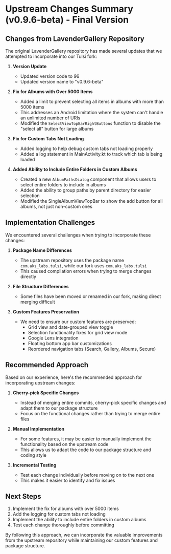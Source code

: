 # Upstream Changes Summary (v0.9.6-beta) - Final Version

## Changes from LavenderGallery Repository

The original LavenderGallery repository has made several updates that we attempted to incorporate into our Tulsi fork:

1. **Version Update**
   - Updated version code to 96
   - Updated version name to "v0.9.6-beta"

2. **Fix for Albums with Over 5000 Items**
   - Added a limit to prevent selecting all items in albums with more than 5000 items
   - This addresses an Android limitation where the system can't handle an unlimited number of URIs
   - Modified the `SelectViewTopBarRightButtons` function to disable the "select all" button for large albums

3. **Fix for Custom Tabs Not Loading**
   - Added logging to help debug custom tabs not loading properly
   - Added a log statement in MainActivity.kt to track which tab is being loaded

4. **Added Ability to Include Entire Folders in Custom Albums**
   - Created a new `AlbumPathsDialog` component that allows users to select entire folders to include in albums
   - Added the ability to group paths by parent directory for easier selection
   - Modified the SingleAlbumViewTopBar to show the add button for all albums, not just non-custom ones

## Implementation Challenges

We encountered several challenges when trying to incorporate these changes:

1. **Package Name Differences**
   - The upstream repository uses the package name `com.aks_labs.tulsi`, while our fork uses `com.aks_labs.tulsi`
   - This caused compilation errors when trying to merge changes directly

2. **File Structure Differences**
   - Some files have been moved or renamed in our fork, making direct merging difficult

3. **Custom Features Preservation**
   - We need to ensure our custom features are preserved:
     - Grid view and date-grouped view toggle
     - Selection functionality fixes for grid view mode
     - Google Lens integration
     - Floating bottom app bar customizations
     - Reordered navigation tabs (Search, Gallery, Albums, Secure)

## Recommended Approach

Based on our experience, here's the recommended approach for incorporating upstream changes:

1. **Cherry-pick Specific Changes**
   - Instead of merging entire commits, cherry-pick specific changes and adapt them to our package structure
   - Focus on the functional changes rather than trying to merge entire files

2. **Manual Implementation**
   - For some features, it may be easier to manually implement the functionality based on the upstream code
   - This allows us to adapt the code to our package structure and coding style

3. **Incremental Testing**
   - Test each change individually before moving on to the next one
   - This makes it easier to identify and fix issues

## Next Steps

1. Implement the fix for albums with over 5000 items
2. Add the logging for custom tabs not loading
3. Implement the ability to include entire folders in custom albums
4. Test each change thoroughly before committing

By following this approach, we can incorporate the valuable improvements from the upstream repository while maintaining our custom features and package structure.
